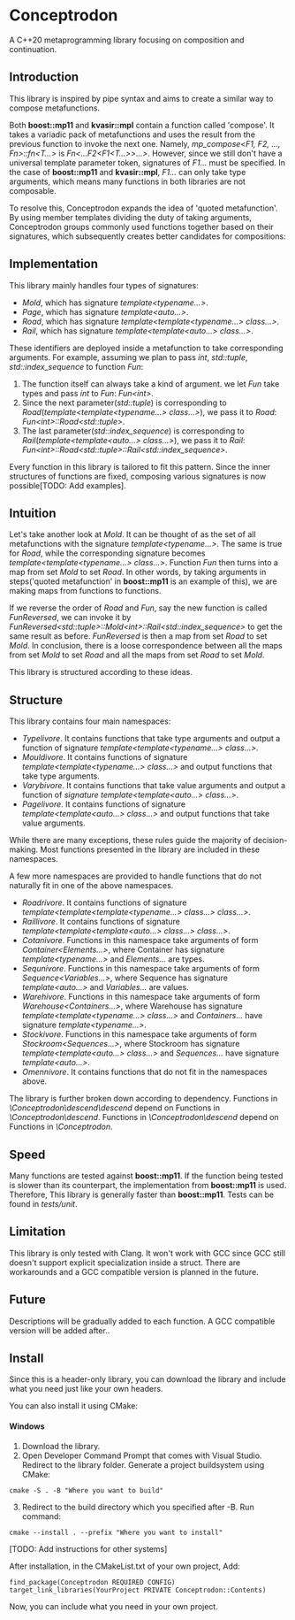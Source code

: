 # Conceptrodon
A C++20 metaprogramming library focusing on composition and continuation.

## Introduction
This library is inspired by pipe syntax and aims to create a similar way to compose metafunctions.  

Both **boost::mp11** and **kvasir::mpl** contain a function called 'compose'. It takes a variadic pack of metafunctions and uses the result from the previous function to invoke the next one.
Namely, *mp_compose<F1, F2, …​, Fn>::fn<T…​>* is *Fn<…​F2<F1<T…​>>…​>*. However, since we still don't have a universal template parameter token, signatures of *F1...* must be specified.
In the case of **boost::mp11** and **kvasir::mpl**, *F1...* can only take type arguments, which means many functions in both libraries are not composable.  

To resolve this, Conceptrodon expands the idea of 'quoted metafunction'. By using member templates dividing the duty of taking arguments, Conceptrodon groups commonly used functions together based on their signatures, which subsequently creates better candidates for compositions:

## Implementation
This library mainly handles four types of signatures:
- *Mold*, which has signature *template<typename...>*.
- *Page*, which has signature *template<auto...>*.
- *Road*, which has signature *template<template<typename...> class...>*.
- *Rail*, which has signature *template<template<auto...> class...>*.

These identifiers are deployed inside a metafunction to take corresponding arguments. For example, assuming we plan to pass *int*, *std::tuple*, *std::index_sequence* to function *Fun*:
1. The function itself can always take a kind of argument. we let *Fun* take types and pass *int* to *Fun*: *Fun\<int\>*.
2. Since the next parameter(*std::tuple*) is corresponding to *Road*(*template<template<typename...> class...>*), we pass it to *Road*: *Fun\<int\>::Road\<std::tuple\>*.
3. The last parameter(*std::index_sequence*) is corresponding to *Rail*(*template<template<auto...> class...>*), we pass it to *Rail*: *Fun\<int\>::Road\<std::tuple\>::Rail\<std::index_sequence\>*.

Every function in this library is tailored to fit this pattern. Since the inner structures of functions are fixed, composing various signatures is now possible[TODO: Add examples].

## Intuition
Let's take another look at *Mold*. It can be thought of as the set of all metafunctions with the signature *template<typename...>*. The same is true for *Road*, while the corresponding signature becomes *template<template<typename...> class...>*. Function *Fun* then turns into a map from set *Mold* to set *Road*. In other words, by taking arguments in steps('quoted metafunction' in **boost::mp11** is an example of this), we are making maps from functions to functions.

If we reverse the order of *Road* and *Fun*, say the new function is called *FunReversed*, we can invoke it by *FunReversed\<std::tuple\>::Mold\<int\>::Rail\<std::index_sequence\>* to get the same result as before. *FunReversed* is then a map from set *Road* to set *Mold*. In conclusion, there is a loose correspondence between all the maps from set *Mold* to set *Road* and all the maps from set *Road* to set *Mold*. 
 
This library is structured according to these ideas.

## Structure
This library contains four main namespaces:
- *Typelivore*. It contains functions that take type arguments and output a function of signature *template<template<typename...> class...>*.
- *Mouldivore*. It contains functions of signature *template<template<typename...> class...>* and output functions that take type arguments.
- *Varybivore*. It contains functions that take value arguments and output a function of *signature template<template<auto...> class...>*.
- *Pagelivore*. It contains functions of signature *template<template<auto...> class...>* and output functions that take value arguments.

While there are many exceptions, these rules guide the majority of decision-making. Most functions presented in the library are included in these namespaces. 

A few more namespaces are provided to handle functions that do not naturally fit in one of the above namespaces.
- *Roadrivore*. It contains functions of signature *template<template<template<typename...> class...> class...>*.
- *Raillivore*. It contains functions of signature *template<template<template<auto...> class...> class...>*.
- *Cotanivore*. Functions in this namespace take arguments of form *Container<Elements...>*, where Container has signature *template<typename...>* and *Elements...* are types.
- *Sequnivore*. Functions in this namespace take arguments of form *Sequence<Variables...>*, where Sequence has signature *template<auto...>* and *Variables...* are values.
- *Warehivore*. Functions in this namespace take arguments of form *Warehouse<Containers...>*, where Warehouse has signature *template<template<typename...> class...>* and *Containers...* have signature *template<typename...>*.
- *Stockivore*. Functions in this namespace take arguments of form *Stockroom<Sequences...>*, where Stockroom has signature *template<template<auto...> class...>* and *Sequences...* have signature *template<auto...>*.
- *Omennivore*. It contains functions that do not fit in the namespaces above.

The library is further broken down according to dependency. Functions in *\Conceptrodon\descend\descend* depend on Functions in *\Conceptrodon\descend*. Functions in *\Conceptrodon\descend* depend on Functions in *\Conceptrodon*.

## Speed
Many functions are tested against **boost::mp11**. If the function being tested is slower than its counterpart, the implementation from **boost::mp11** is used. Therefore, This library is generally faster than **boost::mp11**. Tests can be found in *tests/unit*. 

## Limitation
This library is only tested with Clang. It won't work with GCC since GCC still doesn't support explicit specialization inside a struct. There are workarounds and a GCC compatible version is planned in the future.

## Future
Descriptions will be gradually added to each function. A GCC compatible version will be added after..

## Install
Since this is a header-only library, you can download the library and include what you need just like your own headers.  

You can also install it using CMake:

#### Windows
1. Download the library.
2. Open Developer Command Prompt that comes with Visual Studio. Redirect to the library folder. Generate a project buildsystem using CMake:
```
cmake -S . -B "Where you want to build"
```
3. Redirect to the build directory which you specified after -B. Run command:
```
cmake --install . --prefix "Where you want to install"
```
[TODO: Add instructions for other systems]

After installation, in the CMakeList.txt of your own project, Add:
```
find_package(Conceptrodon REQUIRED CONFIG)
target_link_libraries(YourProject PRIVATE Conceptrodon::Contents)
```
Now, you can include what you need in your own project.

    
